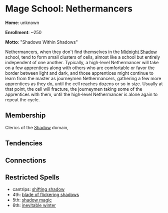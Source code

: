 # Mage School: Nethermancers
**Home**: unknown

**Enrollment**: ~250

**Motto**: "Shadows Within Shadows"

Nethermancers, when they don't find themselves in the [Midnight Shadow](MidnightShadow.md) school, tend to form small clusters of cells, almost like a school but entirely independent of one another. Typically, a high-level Nethermancer will take on a few apprentices along with others who are comfortable or favor the border between light and dark, and those apprentices might continue to learn from the master as journeymen Nethermancers, gathering a few more apprentices as they do, until the cell reaches dozens or so in size. Usually at that point, the cell will fracture, the journeymen taking some of the apprentices with them, until the high-level Nethermancer is alone again to repeat the cycle.

## Membership
Clerics of the [Shadow](../../Classes/Cleric/Shadow.md) domain, 

## Tendencies

## Connections

## Restricted Spells

* cantrips: [shifting shadow](../../Magic/Spells/shifting-shadow.md)
* 4th: [blade of flickering shadows](../../Magic/Spells/blade-of-flickering-shadows.md)
* 5th: [shadow magic](../../Magic/Spells/shadow-magic.md)
* 6th: [inevitable winter](../../Magic/Spells/inevitable-winter.md)
